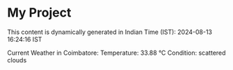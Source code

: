 # My Project

This content is dynamically generated in Indian Time (IST): 2024-08-13 16:24:16 IST


Current Weather in Coimbatore:
Temperature: 33.88 °C
Condition: scattered clouds
